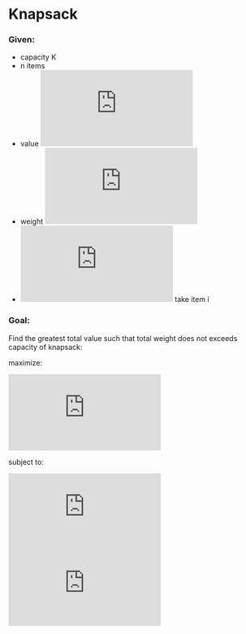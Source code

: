 # Knapsack

### Given:

 - capacity K
 - n items
 - value ![V_i](https://latex.codecogs.com/gif.latex?%5Cinline%20V_i)
 - weight ![W_i](https://latex.codecogs.com/gif.latex?%5Cinline%20W_i)
 - ![X_i](https://latex.codecogs.com/gif.latex?%5Cinline%20X_i) take item i

### Goal:

Find the greatest total value such that total weight does not exceeds capacity of knapsack:

maximize:

![max_func](https://latex.codecogs.com/gif.latex?%5Csum_%7Bi%5C%20%5Cin%5C%201%5C%2C...%5C%2Cn%7D%5C%20v_i%5C%2Cx_i)

subject to:

![sum_constraint](https://latex.codecogs.com/gif.latex?%5Cinline%20c_i%5C%2C%5Cne%5C%2Cc_j%20%5C%20%28%3Ci%2Cj%3E%5C%20%5Cin%5C%20E%29)  
![x_i_constraint](https://latex.codecogs.com/gif.latex?x_i%5C%20%5Cin%5C%20%5C%7B0%2C%5C%2C1%5C%7D%5C%20%28i%5C%20%5Cin%5C%201%5C%2C...%5C%2Cn%29)
